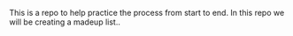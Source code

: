 This is a repo to help practice the process from start to end. In this repo we will be creating a madeup list..